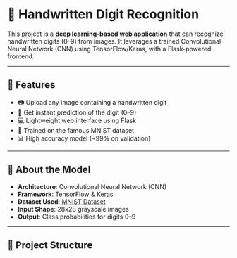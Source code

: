 # 🧠 Handwritten Digit Recognition

This project is a **deep learning-based web application** that can recognize handwritten digits (0–9) from images. It leverages a trained Convolutional Neural Network (CNN) using TensorFlow/Keras, with a Flask-powered frontend.

---

## 🚀 Features

- 📷 Upload any image containing a handwritten digit
- 🔢 Get instant prediction of the digit (0–9)
- 💻 Lightweight web interface using Flask
- 🧪 Trained on the famous MNIST dataset
- 📊 High accuracy model (~99% on validation)

---

## 🧠 About the Model

- **Architecture**: Convolutional Neural Network (CNN)
- **Framework**: TensorFlow & Keras
- **Dataset Used**: [MNIST Dataset](http://yann.lecun.com/exdb/mnist/)
- **Input Shape**: 28x28 grayscale images
- **Output**: Class probabilities for digits 0–9

---

## 📁 Project Structure

